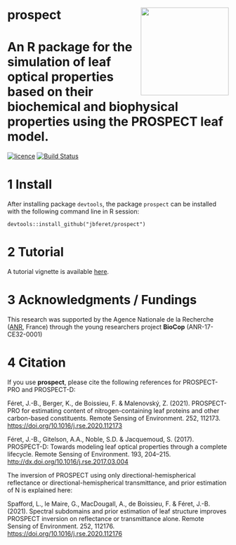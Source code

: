 # __prospect__ <img src="man/figures/logo.png" align="right" alt="" width="200" />

# An R package for the simulation of leaf optical properties based on their biochemical and biophysical properties using the PROSPECT leaf model. 

[![licence](https://img.shields.io/badge/Licence-GPL--3-blue.svg)](https://www.r-project.org/Licenses/GPL-3)
[![Build Status](https://gitlab.com/jbferet/prospect/badges/master/pipeline.svg)](https://gitlab.com/jbferet/prospect/pipelines/latest)

# 1 Install

After installing package `devtools`, the package `prospect` can be installed with the following command line in R session:
```
devtools::install_github("jbferet/prospect")
```

# 2 Tutorial

<!-- README.md is generated from README.Rmd. Please edit that file -->

<!-- ```{r include = FALSE} -->
<!-- knitr::opts_chunk$set( -->
<!--   collapse = TRUE, -->
<!--   comment = "#>", -->
<!--   fig.path = "man/figures/README-", -->
<!--   out.width = "100%" -->
<!-- ) -->
<!-- ``` -->

A tutorial vignette is available [here](https://jbferet.gitlab.io/prospect/articles/prospect1.html).


# 3 Acknowledgments / Fundings

This research was supported by the Agence Nationale de la Recherche ([ANR](https://anr.fr/en/open-calls-and-preannouncements/), France) through the young researchers project **BioCop** (ANR-17-CE32-0001)


# 4 Citation

If you use **prospect**, please cite the following references for PROSPECT-PRO and PROSPECT-D:

Féret, J.-B., Berger, K., de Boissieu, F. & Malenovský, Z. (2021). PROSPECT-PRO for estimating content of nitrogen-containing leaf proteins and other carbon-based constituents. Remote Sensing of Environment. 252, 112173.  https://doi.org/10.1016/j.rse.2020.112173

Féret, J.-B., Gitelson, A.A., Noble, S.D. & Jacquemoud, S. (2017). PROSPECT-D: Towards modeling leaf optical properties through a complete lifecycle. Remote Sensing of Environment. 193, 204–215. http://dx.doi.org/10.1016/j.rse.2017.03.004

The inversion of PROSPECT using only directional-hemispherical reflectance or directional-hemispherical transmittance, and prior estimation of N is explained here: 

Spafford, L., le Maire, G., MacDougall, A., de Boissieu, F. & Féret, J.-B. (2021). Spectral subdomains and prior estimation of leaf structure improves PROSPECT inversion on reflectance or transmittance alone. Remote Sensing of Environment. 252, 112176.  https://doi.org/10.1016/j.rse.2020.112176
